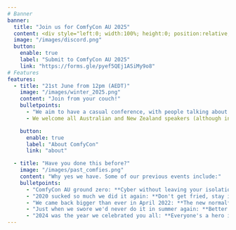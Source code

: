 ```yaml
---
# Banner
banner:
  title: "Join us for ComfyCon AU 2025"
  content: <div style="left:0; width:100%; height:0; position:relative; padding-bottom:25%; margin:0 auto"><div style="left:0; width:100%; height:0; position:relative; padding-bottom:25%; margin:0 auto"><iframe src="https://www.tickcounter.com/widget/countdown/6746799" style="top:0; left:0; width:100%; height:100%; position:absolute; border:0; overflow:hidden" title="ComfyCon AU 2025"></iframe></div></div><br><br><div class="mx-auto" style="text-align:center; margin:auto; display:block;"></div><br /> <br /> Join us at https://discord.gg/FCcbX866CN
  image: "/images/discord.png"
  button:
    enable: true
    label: "Submit to ComfyCon AU 2025"
    link: "https://forms.gle/pyef5QEj1ASiMy9o8"
# Features
features:
  - title: "21st June from 12pm (AEDT)"
    image: "/images/winter_2025.png"
    content: "Join from your couch!"
    bulletpoints:
      - "We aim to have a casual conference, with people talking about things that interest them and the rest of the community. You can be at home, in your pyjamas, drinking a beer, and we'll take you."
      - We welcome all Australian and New Zealand speakers (although international speakers are welcome too if you want to stay up late!) to talk about Cyber Security, and Cyber Security Adjacent topics, close to their hearts.

    button:
      enable: true
      label: "About ComfyCon"
      link: "about"

  - title: "Have you done this before?"
    image: "/images/past_comfies.png"
    content: "Why yes we have. Some of our previous events include:"
    bulletpoints:
      - "ComfyCon AU ground zero: **Cyber without leaving your isolation tank**."
      - "2020 sucked so much we did it again: **Don't get fried, stay inside**."
      - "We came back bigger than ever in April 2022: **The new normal**."
      - "Just when we swore we'd never do it in summer again: **Better together**."
      - "2024 was the year we celebrated you all: **Everyone's a hero in their own way**."
---
```


